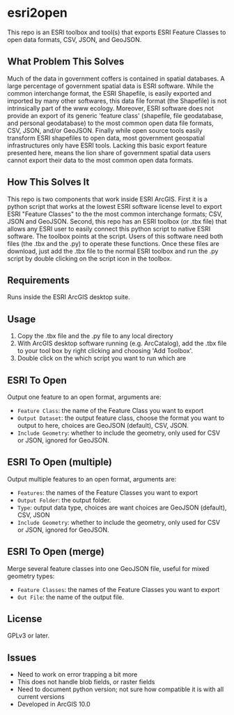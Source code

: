 esri2open
=========

This repo is an ESRI toolbox and tool(s) that exports ESRI Feature Classes to open data formats, CSV, JSON, and GeoJSON.

What Problem This Solves
------------------------
Much of the data in government coffers is contained in spatial databases.  A large percentage of government spatial data is ESRI software.  While the common interchange format, the ESRI Shapefile, is easily exported and imported by many other softwares, this data file format (the Shapefile) is not intrinsically part of the www ecology.  Moreover, ESRI software does not provide an export of its generic 'feature class' (shapefile, file geodatabase, and personal geodatabase) to the most common open data file formats, CSV, JSON, and/or GeoJSON.  Finally while open source tools easily transform ESRI shapefiles to open data, most government geospatial infrastructures only have ESRI tools.  Lacking this basic export feature presented here, means the lion share of government spatial data users cannot export their data to the most common open data formats.

How This Solves It
------------------
This repo is two components that work inside ESRI ArcGIS.  First it is a python script that works at the lowest ESRI software license level to export ESRI "Feature Classes" to the the most common interchange formats; CSV, JSON and GeoJSON.  Second, this repo has an ESRI toolbox (or .tbx file) that allows any ESRI user to easily connect this python script to native ESRI software.  The toolbox points at the script.  Users of this software need both files (the .tbx and the .py) to operate these functions.  Once these files are download, just add the .tbx file to the normal ESRI toolbox and run the .py script by double clicking on the script icon in the toolbox.

Requirements
------------
Runs inside the ESRI ArcGIS desktop suite.

Usage
------
1. Copy the .tbx file and the .py file to any local directory
2. With ArcGIS desktop software running (e.g. ArcCatalog), add the .tbx file to your tool box by right clicking and choosing 'Add Toolbox'.
3. Double click on the which script you want to run which are

ESRI To Open
---------
Output one feature to an open format, arguments are:

* `Feature Class`: the name of the Feature Class you want to export
* `Output Dataset`: the output feature class, choose the format you want to output to here, choices are GeoJSON (default), CSV, JSON.
* `Include Geometry`: whether to include the geometry, only used for CSV or JSON, ignored for GeoJSON.


ESRI To Open (multiple)
---------
Output multiple features to an open format, arguments are:

* `Features`: the names of the Feature Classes you want to export
* `Output Folder`: the output folder.
* `Type`: output data type, choices are want choices are GeoJSON (default), CSV, JSON
* `Include Geometry`: whether to include the geometry, only used for CSV or JSON, ignored for GeoJSON.

ESRI To Open (merge)
---------
Merge several feature classes into one GeoJSON file, useful for mixed geometry types:

* `Feature Classes`: the names of the Feature Classes you want to export
* `Out File`: the name of the output file.

License
-------
GPLv3 or later.

Issues
------
* Need to work on error trapping a bit more
* This does not handle blob fields, or raster fields
* Need to document python version; not sure how compatible it is with all current versions
* Developed in ArcGIS 10.0

